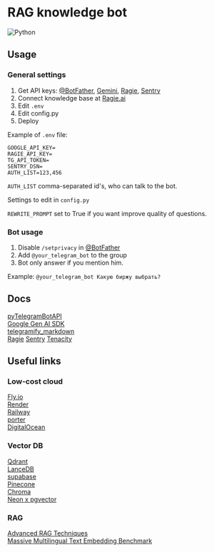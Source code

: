 # RAG knowledge bot

![Python](https://img.shields.io/badge/Python-3.12-blue)

## Usage

### General settings

1. Get API keys: [@BotFather](https://t.me/BotFather), [Gemini](https://ai.google.dev/), [Ragie](https://www.ragie.ai/), [Sentry](https:/sentry.io/)
2. Connect knowledge base at [Ragie.ai](https://www.ragie.ai/)
3. Edit `.env`
4. Edit config.py
5. Deploy

Example of `.env` file:

```text
GOOGLE_API_KEY=
RAGIE_API_KEY=
TG_API_TOKEN=
SENTRY_DSN=
AUTH_LIST=123,456
```

`AUTH_LIST` comma-separated id's, who can talk to the bot.

Settings to edit in `config.py`

`REWRITE_PROMPT` set to True if you want improve quality of questions.

### Bot usage

1. Disable `/setprivacy` in [@BotFather](https://t.me/BotFather)
2. Add `@your_telegram_bot` to the group
3. Bot only answer if you mention him.

Example: `@your_telegram_bot Какую биржу выбрать?`

## Docs

[pyTelegramBotAPI](https://pytba.readthedocs.io/en/latest/) \
[Google Gen AI SDK](https://github.com/googleapis/python-genai) \
[telegramify_markdown](https://github.com/sudoskys/telegramify-markdown) \
[Ragie](https://github.com/ragieai/ragie-python)
[Sentry](https://docs.sentry.io/platforms/python/)
[Tenacity](https://tenacity.readthedocs.io/en/latest/)

## Useful links

### Low-cost cloud

[Fly.io](https://fly.io/) \
[Render](https://render.com/) \
[Railway](https://railway.com/) \
[porter](https://cloud.porter.run/) \
[DigitalOcean](https://m.do.co/c/58a27c657ed8)

### Vector DB

[Qdrant](https://qdrant.tech/) \
[LanceDB](https://lancedb.com/) \
[supabase](https://supabase.com/modules/vector) \
[Pinecone](https://www.pinecone.io/) \
[Chroma](https://www.trychroma.com/) \
[Neon x pgvector](https://neon.tech/)

### RAG

[Advanced RAG Techniques](https://github.com/NirDiamant/RAG_Techniques) \
[Massive Multilingual Text Embedding Benchmark](https://huggingface.co/spaces/mteb/leaderboard)
